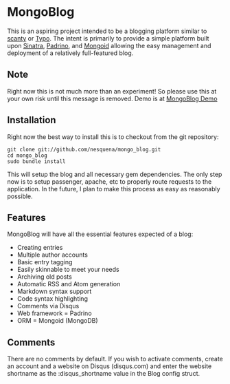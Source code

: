 # MongoBlog #

This is an aspiring project intended to be a blogging platform similar to [scanty](http://github.com/adamwiggins/scanty) or 
[Typo](http://github.com/fdv/typo). The intent is primarily to provide a simple platform built upon 
[Sinatra](http://www.sinatrarb.com/), [Padrino](http://www.padrinorb.com/), and [Mongoid](http://mongoid.org/)
allowing the easy management and deployment of a relatively full-featured blog.

## Note ##

Right now this is not much more than an experiment! So please use this at your own risk
until this message is removed. Demo is at [MongoBlog Demo](http://mongo_blog.lipsiasoft.biz)

## Installation ##

Right now the best way to install this is to checkout from the git repository:

    git clone git://github.com/nesquena/mongo_blog.git
    cd mongo_blog
    sudo bundle install

This will setup the blog and all necessary gem dependencies. The only step now is to setup
passenger, apache, etc to properly route requests to the application. In the future, I plan
to make this process as easy as reasonably possible.

## Features ##

MongoBlog will have all the essential features expected of a blog:

* Creating entries
* Multiple author accounts
* Basic entry tagging
* Easily skinnable to meet your needs
* Archiving old posts
* Automatic RSS and Atom generation
* Markdown syntax support
* Code syntax highlighting
* Comments via Disqus
* Web framework = Padrino
* ORM = Mongoid (MongoDB)

## Comments ##

There are no comments by default. If you wish to activate comments, create an account and a 
website on Disqus (disqus.com) and enter the website shortname as the :disqus_shortname value 
in the Blog config struct.